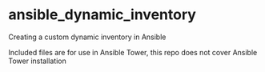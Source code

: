 # ansible_dynamic_inventory
Creating a custom dynamic inventory in Ansible 

Included files are for use in Ansible Tower, this repo does not cover Ansible Tower installation
